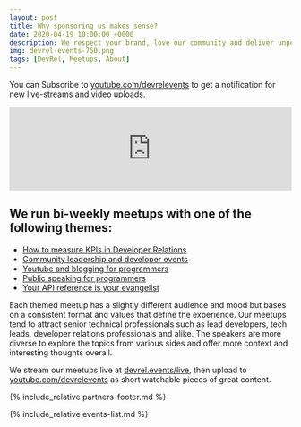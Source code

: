 ```yaml
---
layout: post
title: Why sponsoring us makes sense?
date: 2020-04-19 10:00:00 +0000
description: We respect your brand, love our community and deliver unpon the promise.
img: devrel-events-750.png
tags: [DevRel, Meetups, About]
---
```


You can Subscribe to [youtube.com/devrelevents](https://www.youtube.com/devrelevents) to get a notification for new live-streams and video uploads. 

<div class="embed-youtube">
<iframe width="100%" height="auto" src="https://www.youtube.com/embed/videoseries?list=PLOY5WvYhE7ctJQHhoh73lp87BUFcFECfR" frameborder="0" allow="accelerometer; autoplay; encrypted-media; gyroscope; picture-in-picture" allowfullscreen></iframe></div>

## We run bi-weekly meetups with one of the following themes:
* [How to measure KPIs in Developer Relations](https://devrel.events/kpi-devrel-leads/)
* [Community leadership and developer events](https://devrel.events/online-conferences-virtual-events/)
* [Youtube and blogging for programmers](https://devrel.events/youtube-dev-blogs-tech-influencers-meetup/)
* [Public speaking for programmers](https://devrel.events/technical-speaking-training-workshop/)
* [ Your API reference is your evangelist](https://devrel.events/openapi-developer-manuals-api-reference/)

Each themed meetup has a slightly different audience and mood but bases on a consistent format and values that define the experience.
Our meetups tend to attract senior technical professionals such as lead developers, tech leads, developer relations professionals and alike.
The speakers are more diverse to explore the topics from various sides and offer more context and interesting thoughts overall. 

We stream our meetups live at [devrel.events/live](https://devrel.events/live), then upload to [youtube.com/devrelevents](https://www.youtube.com/devrelevents) as short watchable pieces of great content.

<a name="season1"></a>
{% include_relative partners-footer.md %}

{% include_relative events-list.md %}